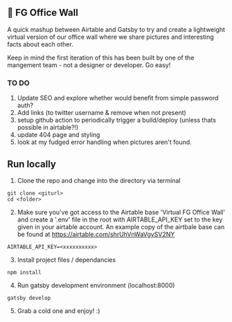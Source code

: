 ## 🚀 FG Office Wall

A quick mashup between Airtable and Gatsby to try and create a lightweight virtual version of our office wall where we share pictures and interesting facts about each other.

Keep in mind the first iteration of this has been built by one of the mangement team - not a designer or developer. Go easy!

### TO DO

1. Update SEO and explore whether would benefit from simple password auth?
2. Add links (to twitter username & remove when not present)
3. setup github action to periodically trigger a build/deploy (unless thats possible in airtable?!)
4. update 404 page and styling
5. look at my fudged error handling when pictures aren't found.

## Run locally

1. Clone the repo and change into the directory via terminal

```shell
git clone <giturl>
cd <folder>
```

2. Make sure you've got access to the Airtable base 'Virtual FG Office Wall' and create a '.env' file in the root with AIRTABLE_API_KEY set to the key given in your airtable account. An example copy of the airtbale base can be found at https://airtable.com/shrUhVnWaVgySV2NY

```shell
AIRTABLE_API_KEY=<xxxxxxxxxx>
```

3. Install project files / dependancies

```shell
npm install
```

4. Run gatsby development environment (localhost:8000)

```shell
gatsby develop
```

5. Grab a cold one and enjoy! :)
